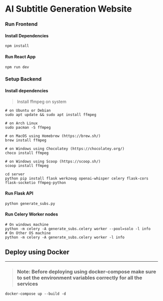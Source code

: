 # AI Subtitle Generation Website

### Run Frontend
#### Install Dependencies
```shell
npm install
```
#### Run React App
```shell
npm run dev
``` 

### Setup Backend

#### Install dependencies
> Install ffmpeg on system
```shell
# on Ubuntu or Debian
sudo apt update && sudo apt install ffmpeg

# on Arch Linux
sudo pacman -S ffmpeg

# on MacOS using Homebrew (https://brew.sh/)
brew install ffmpeg

# on Windows using Chocolatey (https://chocolatey.org/)
choco install ffmpeg

# on Windows using Scoop (https://scoop.sh/)
scoop install ffmpeg
```
```shell
cd server
python pip install flask werkzeug openai-whisper celery flask-cors flask-socketio ffmpeg-python
``` 
#### Run Flask API
```shell
python generate_subs.py
```
#### Run Celery Worker nodes
```shell
# On windows machine
python -m celery -A generate_subs.celery worker --pool=solo -l info
# On Other OS machine
python -m celery -A generate_subs.celery worker -l info
```

## Deploy using Docker
---


> ### Note: Before deploying using docker-compose make sure to set the environment variables correctly for all the services

```shell
docker-compose up --build -d
```